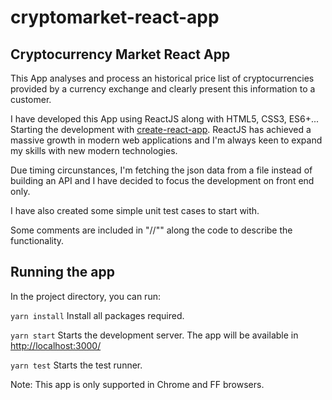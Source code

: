 # cryptomarket-react-app

## Cryptocurrency Market React App

This App analyses and process an historical price list of cryptocurrencies provided by a currency exchange and clearly present this information to a customer.

I have developed this App using ReactJS along with HTML5, CSS3, ES6+... Starting the development with [create-react-app](https://facebook.github.io/create-react-app/). ReactJS has achieved a massive growth in modern web applications
and I'm always keen to expand my skills with new modern technologies.

Due timing circunstances, I'm fetching the json data from a file instead of building an API and I have decided to focus the development on front end only.

I have also created some simple unit test cases to start with.

Some comments are included in "//"" along the code to describe the functionality.


## Running the app

In the project directory, you can run:

`yarn install`
Install all packages required.

`yarn start`
Starts the development server. The app will be available in [http://localhost:3000/](http://localhost:3000/)

`yarn test`
Starts the test runner.

Note: This app is only supported in Chrome and FF browsers.
